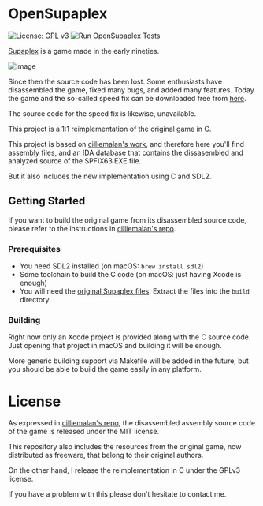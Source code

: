 # OpenSupaplex

[![License: GPL v3](https://img.shields.io/badge/License-GPLv3-blue.svg)](https://www.gnu.org/licenses/gpl-3.0) ![Run OpenSupaplex Tests](https://github.com/sergiou87/open-supaplex/workflows/Run%20OpenSupaplex%20Tests/badge.svg)

[Supaplex](https://en.wikipedia.org/wiki/Supaplex) is a game made in the early nineties.

![image](https://user-images.githubusercontent.com/3305301/42215866-25134eb4-7ec0-11e8-913d-b64604632fa8.png)

Since then the source code has been lost. Some enthusiasts have disassembled the game,
fixed many bugs, and added many features. Today the game and the so-called speed fix can
be downloaded free from [here](http://www.elmerproductions.com/sp/dlinst.html). 

The source code for the speed fix is likewise, unavailable.

This project is a 1:1 reimplementation of the original game in C.

This project is based on [cilliemalan's work](https://github.com/cilliemalan/supaplex), and therefore here you'll find assembly files,
and an IDA database that contains the dissasembled and analyzed source of the SPFIX63.EXE file.

But it also includes the new implementation using C and SDL2.

## Getting Started

If you want to build the original game from its disassembled source code, please refer to
the instructions in [cilliemalan's repo](https://github.com/cilliemalan/supaplex).

### Prerequisites
- You need SDL2 installed (on macOS: `brew install sdl2`)
- Some toolchain to build the C code (on macOS: just having Xcode is enough)
- You will need the [original Supaplex files](https://cdn.chills.co.za/supaplex.zip).
    Extract the files into the `build` directory.

### Building
Right now only an Xcode project is provided along with the C source code. Just opening
that project in macOS and building it will be enough.

More generic building support via Makefile will be added in the future, but you should
be able to build the game easily in any platform.


# License
As expressed in [cilliemalan's repo](https://github.com/cilliemalan/supaplex), the
disassembled assembly source code of the game is released under the MIT license.

This repository also includes the resources from the original game, now distributed as
freeware, that belong to their original authors.

On the other hand, I release the reimplementation in C under the GPLv3 license.

If you have a problem with this please don't hesitate to contact me.
